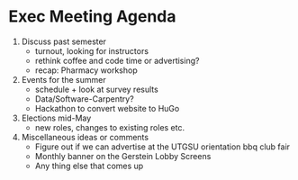 # Exec Meeting Agenda

1. Discuss past semester
    - turnout, looking for instructors
    - rethink coffee and code time or advertising?
    - recap: Pharmacy workshop
2. Events for the summer
    - schedule + look at survey results
    - Data/Software-Carpentry?
    - Hackathon to convert website to HuGo
3. Elections mid-May
    - new roles, changes to existing roles etc.
4. Miscellaneous ideas or comments
    - Figure out if we can advertise at the UTGSU orientation bbq club fair
    - Monthly banner on the Gerstein Lobby Screens
    - Any thing else that comes up

